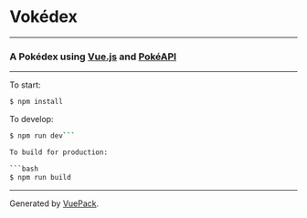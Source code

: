 # Vokédex
----
### A Pokédex using [Vue.js](https://vuejs.org/) and [PokéAPI](https://pokeapi.co/)

----
To start:

```bash
$ npm install
```

To develop:

```bash
$ npm run dev```

To build for production:

```bash
$ npm run build
```


---

Generated by [VuePack](https://github.com/egoist/vuepack).
